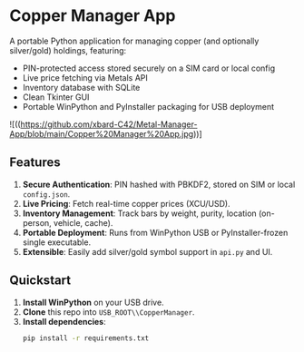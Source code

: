 # Copper Manager App

A portable Python application for managing copper (and optionally silver/gold) holdings, featuring:

- PIN-protected access stored securely on a SIM card or local config
- Live price fetching via Metals API
- Inventory database with SQLite
- Clean Tkinter GUI
- Portable WinPython and PyInstaller packaging for USB deployment

![((https://github.com/xbard-C42/Metal-Manager-App/blob/main/Copper%20Manager%20App.jpg))]

## Features
1. **Secure Authentication**: PIN hashed with PBKDF2, stored on SIM or local `config.json`.
2. **Live Pricing**: Fetch real-time copper prices (XCU/USD).
3. **Inventory Management**: Track bars by weight, purity, location (on-person, vehicle, cache).
4. **Portable Deployment**: Runs from WinPython USB or PyInstaller-frozen single executable.
5. **Extensible**: Easily add silver/gold symbol support in `api.py` and UI.

## Quickstart
1. **Install WinPython** on your USB drive.
2. **Clone** this repo into `USB_ROOT\\CopperManager`.
3. **Install dependencies**:
   ```bash
   pip install -r requirements.txt
